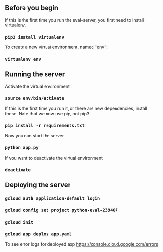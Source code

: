 ## Before you begin

If this is the first time you run the eval-server, you first need to install virtualenv.

### `pip3 install virtualenv`

To create a new virtual environment, named "env":

### `virtualenv env`

## Running the server

Activate the virtual environment

### `source env/bin/activate`

If this is the first time you run it, or there are new dependencies, install these. Note that we now use pip, not pip3.

### `pip install -r requirements.txt`

Now you can start the server

### `python app.py`

If you want to deactivate the virtual environment

### `deactivate`

## Deploying the server

### `gcloud auth application-default login`

### `gcloud config set project python-eval-239407`

### `gcloud init`

### `gcloud app deploy app.yaml`

To see error logs for deployed app
https://console.cloud.google.com/errors
